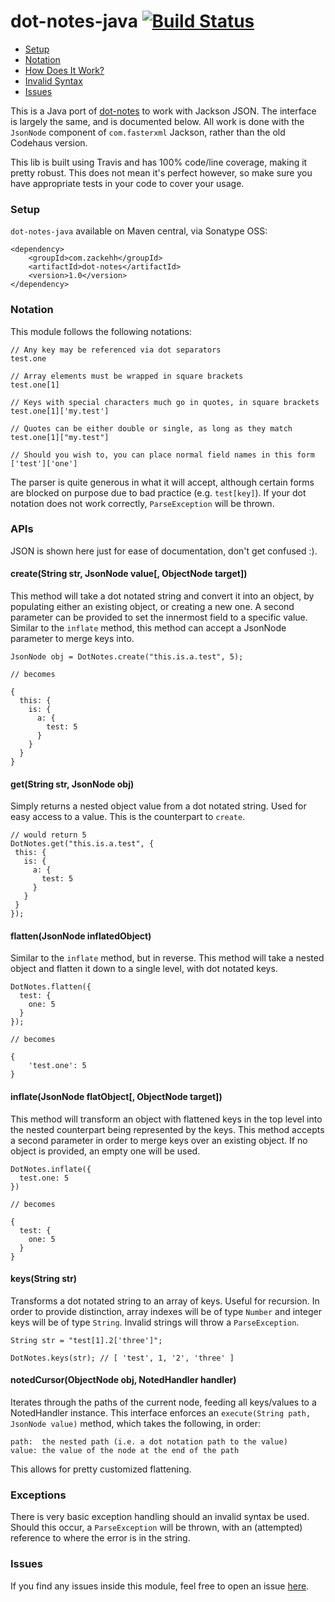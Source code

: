 dot-notes-java [![Build Status](https://travis-ci.org/zackehh/dot-notes-java.svg?branch=master)](https://travis-ci.org/zackehh/dot-notes-java)
==============

- [Setup](#setup)
- [Notation](#notation)
- [How Does It Work?](#apis)
- [Invalid Syntax](#exceptions)
- [Issues](#issues)

This is a Java port of [dot-notes](http://github.com/iwhitfield/dot-notes) to work with Jackson JSON. The interface is largely the same, and is documented below. All work is done with the `JsonNode` component of `com.fasterxml` Jackson, rather than the old Codehaus version.

This lib is built using Travis and has 100% code/line coverage, making it pretty robust. This does not mean it's perfect however, so make sure you have appropriate tests in your code to cover your usage.

### Setup ###

`dot-notes-java` available on Maven central, via Sonatype OSS:

```
<dependency>
    <groupId>com.zackehh</groupId>
    <artifactId>dot-notes</artifactId>
    <version>1.0</version>
</dependency>
```

### Notation ###

This module follows the following notations:

```
// Any key may be referenced via dot separators
test.one

// Array elements must be wrapped in square brackets
test.one[1]

// Keys with special characters much go in quotes, in square brackets
test.one[1]['my.test']

// Quotes can be either double or single, as long as they match
test.one[1]["my.test"]

// Should you wish to, you can place normal field names in this form
['test']['one']
```

The parser is quite generous in what it will accept, although certain forms are blocked on purpose due to bad practice (e.g. `test[key]`). If your dot notation does not work correctly, `ParseException` will be thrown.

### APIs ###

JSON is shown here just for ease of documentation, don't get confused :).

#### create(String str, JsonNode value[, ObjectNode target]) ####

This method will take a dot notated string and convert it into an object, by populating either an existing object, or creating a new one. A second parameter can be provided to set the innermost field to a specific value. Similar to the `inflate` method, this method can accept a JsonNode parameter to merge keys into.

```
JsonNode obj = DotNotes.create("this.is.a.test", 5);

// becomes

{
  this: {
    is: {
      a: {
        test: 5
      }
    }
  }
}
```

#### get(String str, JsonNode obj) ####

Simply returns a nested object value from a dot notated string. Used for easy access to a value. This is the counterpart to `create`.

```
// would return 5
DotNotes.get("this.is.a.test", {
 this: {
   is: {
     a: {
       test: 5
     }
   }
 }
});
```

#### flatten(JsonNode inflatedObject) ####

Similar to the `inflate` method, but in reverse. This method will take a nested object and flatten it down to a single level, with dot notated keys.

```
DotNotes.flatten({
  test: {
    one: 5
  }
});

// becomes

{
    'test.one': 5
}
```

#### inflate(JsonNode flatObject[, ObjectNode target]) ####

This method will transform an object with flattened keys in the top level into the nested counterpart being represented by the keys. This method accepts a second parameter in order to merge keys over an existing object. If no object is provided, an empty one will be used.

```
DotNotes.inflate({
  test.one: 5
})

// becomes

{
  test: {
    one: 5
  }
}
```

#### keys(String str) ####

Transforms a dot notated string to an array of keys. Useful for recursion. In order to provide distinction, array indexes will be of type `Number` and integer keys will be of type `String`. Invalid strings will throw a `ParseException`.

```
String str = "test[1].2['three']";

DotNotes.keys(str); // [ 'test', 1, '2', 'three' ]
```

#### notedCursor(ObjectNode obj, NotedHandler handler) ####

Iterates through the paths of the current node, feeding all keys/values to a NotedHandler instance. This interface enforces an `execute(String path, JsonNode value)` method, which takes the following, in order:

```
path:  the nested path (i.e. a dot notation path to the value)
value: the value of the node at the end of the path
```

This allows for pretty customized flattening.

### Exceptions ###

There is very basic exception handling should an invalid syntax be used. Should this occur, a `ParseException` will be thrown, with an (attempted) reference to where the error is in the string.

### Issues ###

If you find any issues inside this module, feel free to open an issue [here](https://github.com/iwhitfield/dot-notes-java/issues "dot-notes-java Issues").